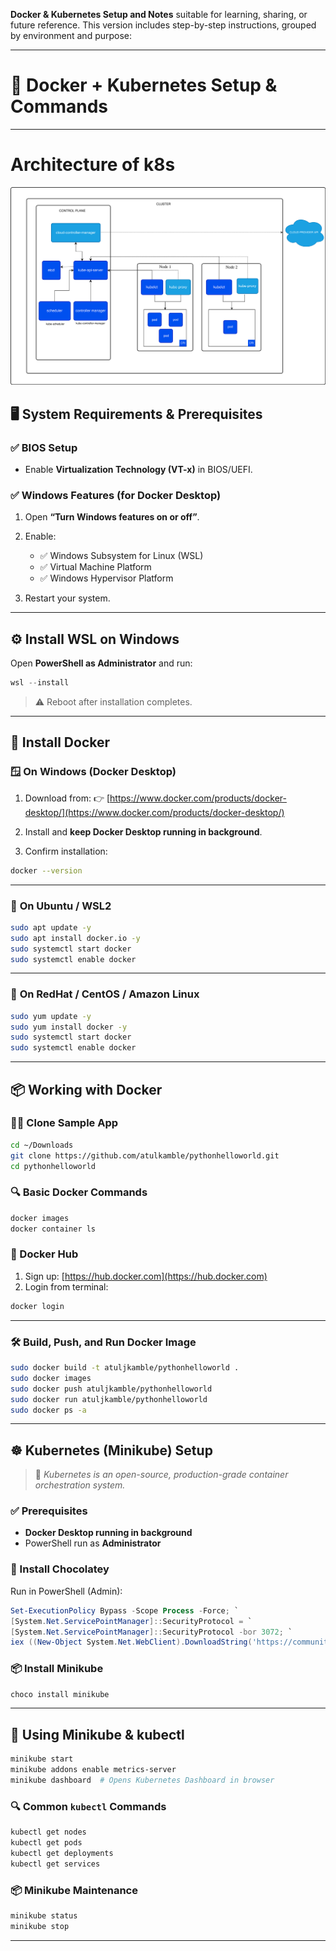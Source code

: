 **Docker & Kubernetes Setup and Notes** suitable for learning, sharing, or future reference. This version includes step-by-step instructions, grouped by environment and purpose:

---

# 🐳 **Docker + Kubernetes Setup & Commands**

---

# Architecture of k8s 

![Kubernetes Cluster Architecture](https://github.com/atulkamble/docker-kubernetes/raw/main/kubernetes-cluster-architecture.svg)


## 🖥️ **System Requirements & Prerequisites**

### ✅ BIOS Setup

* Enable **Virtualization Technology (VT-x)** in BIOS/UEFI.

### ✅ Windows Features (for Docker Desktop)

1. Open **“Turn Windows features on or off”**.
2. Enable:

   * ✅ Windows Subsystem for Linux (WSL)
   * ✅ Virtual Machine Platform
   * ✅ Windows Hypervisor Platform
3. Restart your system.

---

## ⚙️ **Install WSL on Windows**

Open **PowerShell as Administrator** and run:

```powershell
wsl --install
```

> ⚠️ Reboot after installation completes.

---

## 🐳 **Install Docker**

### 🪟 **On Windows (Docker Desktop)**

1. Download from:
   👉 [https://www.docker.com/products/docker-desktop/](https://www.docker.com/products/docker-desktop/)

2. Install and **keep Docker Desktop running in background**.

3. Confirm installation:

```bash
docker --version
```

---

### 🐧 **On Ubuntu / WSL2**

```bash
sudo apt update -y
sudo apt install docker.io -y
sudo systemctl start docker
sudo systemctl enable docker
```

---

### 🧱 **On RedHat / CentOS / Amazon Linux**

```bash
sudo yum update -y
sudo yum install docker -y
sudo systemctl start docker
sudo systemctl enable docker
```

---

## 📦 **Working with Docker**

### 👨‍💻 Clone Sample App

```bash
cd ~/Downloads
git clone https://github.com/atulkamble/pythonhelloworld.git
cd pythonhelloworld
```

### 🔍 Basic Docker Commands

```bash
docker images
docker container ls
```

### 🔑 Docker Hub

1. Sign up: [https://hub.docker.com](https://hub.docker.com)
2. Login from terminal:

```bash
docker login
```

---

### 🛠️ Build, Push, and Run Docker Image

```bash
sudo docker build -t atuljkamble/pythonhelloworld .
sudo docker images
sudo docker push atuljkamble/pythonhelloworld
sudo docker run atuljkamble/pythonhelloworld
sudo docker ps -a
```

---

## ☸️ **Kubernetes (Minikube) Setup**

> 🧠 *Kubernetes is an open-source, production-grade container orchestration system.*

### ✅ Prerequisites

* **Docker Desktop running in background**
* PowerShell run as **Administrator**

### 🍫 Install Chocolatey

Run in PowerShell (Admin):

```powershell
Set-ExecutionPolicy Bypass -Scope Process -Force; `
[System.Net.ServicePointManager]::SecurityProtocol = `
[System.Net.ServicePointManager]::SecurityProtocol -bor 3072; `
iex ((New-Object System.Net.WebClient).DownloadString('https://community.chocolatey.org/install.ps1'))
```

### 📦 Install Minikube

```powershell
choco install minikube
```

---

## 🚀 **Using Minikube & kubectl**

```bash
minikube start
minikube addons enable metrics-server
minikube dashboard  # Opens Kubernetes Dashboard in browser
```

### 🔍 Common `kubectl` Commands

```bash
kubectl get nodes
kubectl get pods
kubectl get deployments
kubectl get services
```

### 📦 Minikube Maintenance

```bash
minikube status
minikube stop
```

---

